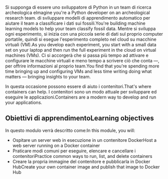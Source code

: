 <span data-ttu-id="107a1-101">Si supponga di essere uno sviluppatore di Python in un team di ricerca archeologica e</span><span class="sxs-lookup"><span data-stu-id="107a1-101">Imagine you're a Python developer on an archeological research team.</span></span> <span data-ttu-id="107a1-102">di sviluppare modelli di apprendimento automatico per aiutare il team a classificare i dati sui fossili.</span><span class="sxs-lookup"><span data-stu-id="107a1-102">You're building machine learning models to help your team classify fossil data.</span></span> <span data-ttu-id="107a1-103">Mentre si sviluppa ogni esperimento, si inizia con una piccola serie di dati sul proprio computer portatile, quindi si esegue l'esperimento completo nel cloud su macchine virtuali (VM).</span><span class="sxs-lookup"><span data-stu-id="107a1-103">As you develop each experiment, you start with a small data set on your laptop and then run the full experiment in the cloud on virtual machines (VMs).</span></span> <span data-ttu-id="107a1-104">Ci si accorgerà che si passa più tempo ad attivare e configurare le macchine virtuali e meno tempo a scrivere ciò che conta &mdash;, per offrire informazioni al proprio team.</span><span class="sxs-lookup"><span data-stu-id="107a1-104">You find that you're spending more time bringing up and configuring VMs and less time writing doing what matters &mdash; bringing insights to your team.</span></span>

<span data-ttu-id="107a1-105">In questa occasione possono essere di aiuto i contenitori.</span><span class="sxs-lookup"><span data-stu-id="107a1-105">That's where containers can help.</span></span> <span data-ttu-id="107a1-106">I contenitori sono un modo attuale per sviluppare ed eseguire le applicazioni.</span><span class="sxs-lookup"><span data-stu-id="107a1-106">Containers are a modern way to develop and run your applications.</span></span>

## <a name="learning-objectives"></a><span data-ttu-id="107a1-107">Obiettivi di apprendimento</span><span class="sxs-lookup"><span data-stu-id="107a1-107">Learning objectives</span></span>

<span data-ttu-id="107a1-108">In questo modulo verrà descritto come:</span><span class="sxs-lookup"><span data-stu-id="107a1-108">In this module, you will:</span></span>

- <span data-ttu-id="107a1-109">Ospitare un server web in esecuzione in un contenitore Docker</span><span class="sxs-lookup"><span data-stu-id="107a1-109">Host a web server running on a Docker container</span></span>
- <span data-ttu-id="107a1-110">Praticare modi comuni per eseguire, elencare e cancellare i contenitori</span><span class="sxs-lookup"><span data-stu-id="107a1-110">Practice common ways to run, list, and delete containers</span></span>
- <span data-ttu-id="107a1-111">Creare la propria immagine del contenitore e pubblicarla in Docker Hub</span><span class="sxs-lookup"><span data-stu-id="107a1-111">Create your own container image and publish that image to Docker Hub</span></span>
